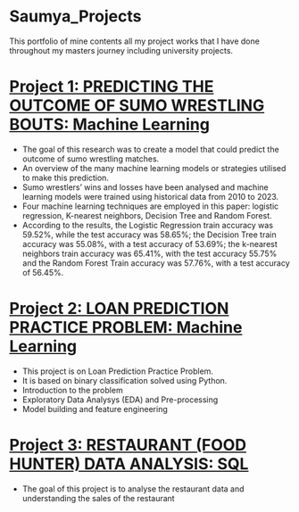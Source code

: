 # Saumya_Projects
This portfolio of mine contents all my project works that I have done throughout my masters journey including university projects.


# [Project 1: PREDICTING THE OUTCOME OF SUMO WRESTLING BOUTS: Machine Learning](https://github.com/saumyapanigrahi/sumo_wrestling_bouts_prediction)
* The goal of this research was to create a model that could predict the outcome of sumo wrestling matches.
* An overview of the many machine learning models or strategies utilised to make this prediction.
* Sumo wrestlers’ wins and losses have been analysed and machine learning models were trained using historical data from 2010 to 2023.
* Four machine learning techniques are employed in this paper: logistic regression, K-nearest neighbors, Decision Tree and Random Forest.
* According to the results, the Logistic Regression train accuracy was 59.52%, while the test accuracy was 58.65%; the Decision Tree train accuracy was 55.08%, with a test accuracy of 53.69%; the k-nearest neighbors train accuracy was 65.41%, with the test accuracy 55.75% and the Random Forest Train accuracy was 57.76%, with a test accuracy of 56.45%.

# [Project 2: LOAN PREDICTION PRACTICE PROBLEM: Machine Learning](https://github.com/saumyapanigrahi/Loan_Prediction_Practice_Problem)
* This project is on Loan Prediction Practice Problem.
* It is based on binary classification solved using Python.
* Introduction to the problem
* Exploratory Data Analysys (EDA) and Pre-processing
* Model building and feature engineering


# [Project 3: RESTAURANT (FOOD HUNTER) DATA ANALYSIS: SQL](https://github.com/saumyapanigrahi/Food_Hunter_Data_Analysis_SQL_Project_1)
* The goal of this project is to analyse the restaurant data and understanding the sales of the restaurant


